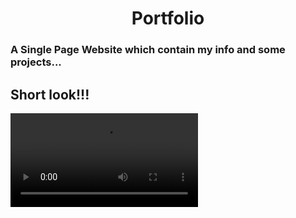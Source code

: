 <h1 align="center"> Portfolio</h1>
<h3 align="left">A Single Page Website which contain my info and some projects...</h3>
<h2 align ="left"> Short look!!!</h2>
<video src="https://user-images.githubusercontent.com/76841209/128590004-eda7c2de-c232-47be-9896-4287821c210b.mp4"></video>
